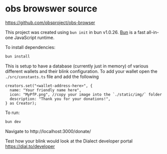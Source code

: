 # obs browswer source

https://github.com/obsproject/obs-browser

This project was created using `bun init` in bun v1.0.26. [Bun](https://bun.sh) is a fast all-in-one JavaScript runtime.

To install dependencies:

```bash
bun install
```

This is setup to have a database (currently just in memory) of various different wallets and their blink configuration. To add your wallet open the `./src/constants.ts` file and add the following

```
creators.set("<wallet-address-here>", {
  name: "Your friendly name here",
  icon: "MyPfP.png", //copy your image into the `./static/img/` folder
  description: "Thank you for your donations!",
} as Creator);
```

To run:

```bash
bun dev
```

Navigate to http://localhost:3000/donate/<wallet>

Test how your blink would look at the Dialect developer portal https://dial.to/developer
